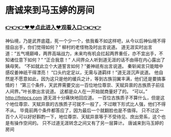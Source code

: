 # 唐诚来到马玉婷的房间

### <a href="http://www.baidu.com/link?url=ok3_Ml5QdPpOWDUDT8PseJcBKYiYUthhvs1MDf_XWaxIqoOiiz3h9rK40scs4rg4&wd">👉👉👉♥♥点此进入♥观看入口👈👉👉</a>


神仙境，乃是武界底蕴，死一个少一个，依我看不如这样吧，从今以后神仙境不得擅自出手，你们觉得如何？”
    柳村的老怪物及时出言说道。
    道无涯实时出言道：“五气境巅峰，两界高端战力，未来均有机会扛起两界重任，亦不宜出手，不知诸位意下如何？”
    “正合我意！”
    人间界众人听到道无涯的话不由得在内心露出了姨母笑。
    “不如就此立个大道誓言如何？”姜神祇有出言说道。
    秦斩闻言只能暗中感叹姜神祇干得漂亮！
    “口头约定足以，无需与道羁绊！”道无涯沉声说道。
    他自然是不愿意如此，因为这只是他的缓兵之计，等到古族羽翼丰满，他们还是要搞事情的！
    “第三个条件，天武界需要交出一百位地位尊崇、天赋异禀的古族质子前往人间界。”叶长歌出言说道。
    这都是众人在一开始就商量好了的。
    “可以。”
    http://fntpcs.com
    道无涯十分痛快地回应道。
    一百位古族质子不算什么，但是这个地位尊崇、天赋异禀的古族质子可就不一般了，不过眼下形式比人强，他们不得不从。
    毕竟前两个条件都答应了，因为最后一个就翻脸也是不值得。
    只不过这一百个人可以好好斟酌一下，地位尊崇、天赋异禀等于不受待见、庶出旁系，这个也是有操作空间的。
    只不过道无涯转念之间又有了另一层算计。
唐诚来到马玉婷的房间
